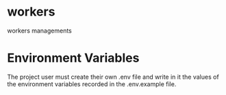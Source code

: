 # workers
workers managements
# Environment Variables
The project user must create their own .env file
and write in it the values of the environment variables recorded in the .env.example file.
